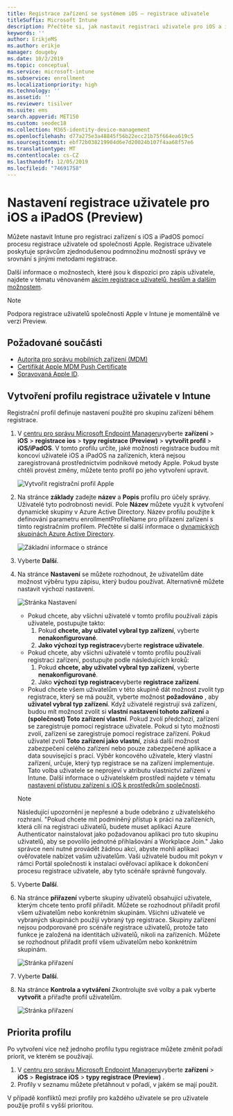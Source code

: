 ```yaml
---
title: Registrace zařízení se systémem iOS – registrace uživatele
titleSuffix: Microsoft Intune
description: Přečtěte si, jak nastavit registraci uživatele pro iOS a iPadOS.
keywords: ''
author: ErikjeMS
ms.author: erikje
manager: dougeby
ms.date: 10/2/2019
ms.topic: conceptual
ms.service: microsoft-intune
ms.subservice: enrollment
ms.localizationpriority: high
ms.technology: ''
ms.assetid: ''
ms.reviewer: tisilver
ms.suite: ems
search.appverid: MET150
ms.custom: seodec18
ms.collection: M365-identity-device-management
ms.openlocfilehash: d77a275e3a48845f56b22ecc21b75f664ea619c5
ms.sourcegitcommit: ebf72b038219904d6e7d20024b107f4aa68f57e6
ms.translationtype: MT
ms.contentlocale: cs-CZ
ms.lasthandoff: 12/05/2019
ms.locfileid: "74691758"
---
```

# <a name="set-up-ios-and-ipados-user-enrollment-preview"></a>Nastavení registrace uživatele pro iOS a iPadOS (Preview)

Můžete nastavit Intune pro registraci zařízení s iOS a iPadOS pomocí procesu registrace uživatele od společnosti Apple. Registrace uživatele poskytuje správcům zjednodušenou podmnožinu možností správy ve srovnání s jinými metodami registrace.

Další informace o možnostech, které jsou k dispozici pro zápis uživatele, najdete v tématu věnovaném [akcím registrace uživatelů, heslům a dalším možnostem](ios-user-enrollment-supported-actions.md).

> [!NOTE]
> Podpora registrace uživatelů společnosti Apple v Intune je momentálně ve verzi Preview.

## <a name="prerequisites"></a>Požadované součásti
- [Autorita pro správu mobilních zařízení (MDM)](../fundamentals/mdm-authority-set.md)
- [Certifikát Apple MDM Push Certificate](apple-mdm-push-certificate-get.md)
- [Spravovaná Apple ID](https://support.apple.com/guide/apple-business-manager/mdm1c9622977/web).

## <a name="create-a-user-enrollment-profile-in-intune"></a>Vytvoření profilu registrace uživatele v Intune

Registrační profil definuje nastavení použité pro skupinu zařízení během registrace. 

1. V [centru pro správu Microsoft Endpoint Manageru](https://go.microsoft.com/fwlink/?linkid=2109431)vyberte **zařízení** > **iOS** > **registrace ios** > **typy registrace (Preview)**  > **vytvořit profil** > **iOS/iPadOS**. V tomto profilu určíte, jaké možnosti registrace budou mít koncoví uživatelé iOS a iPadOS na zařízeních, která nejsou zaregistrovaná prostřednictvím podnikové metody Apple. Pokud byste chtěli provést změny, můžete tento profil po jeho vytvoření upravit.

    ![Vytvořit registrační profil Apple](./media/ios-user-enrollment/create-profile.png)

2. Na stránce **základy** zadejte **název** a **Popis** profilu pro účely správy. Uživatelé tyto podrobnosti nevidí. Pole **Název** můžete využít k vytvoření dynamické skupiny v Azure Active Directory. Název profilu použijte k definování parametru enrollmentProfileName pro přiřazení zařízení s tímto registračním profilem. Přečtěte si další informace o [dynamických skupinách Azure Active Directory](https://docs.microsoft.com/azure/active-directory/active-directory-groups-dynamic-membership-azure-portal#rules-for-devices).

    ![Základní informace o stránce](./media/ios-user-enrollment/basics-page.png)


3. Vyberte **Další**.

4. Na stránce **Nastavení** se můžete rozhodnout, že uživatelům dáte možnost výběru typu zápisu, který budou používat. Alternativně můžete nastavit výchozí nastavení.

    ![Stránka Nastavení](./media/ios-user-enrollment/settings-page.png)

    - Pokud chcete, aby všichni uživatelé v tomto profilu používali zápis uživatele, postupujte takto:
        1. Pokud **chcete, aby uživatel vybral typ zařízení**, vyberte **nenakonfigurované**.
        2. **Jako výchozí typ registrace**vyberte **registrace uživatele**.
    - Pokud chcete, aby všichni uživatelé v tomto profilu používali registraci zařízení, postupujte podle následujících kroků:
        1. Pokud **chcete, aby uživatel vybral typ zařízení**, vyberte **nenakonfigurované**.
        2. Jako **výchozí typ registrace**vyberte **registrace zařízení**.
    - Pokud chcete všem uživatelům v této skupině dát možnost zvolit typ registrace, který se má použít, vyberte možnost **požadováno** , aby **uživatel vybral typ zařízení**. Když uživatelé registrují svá zařízení, budou mít možnost zvolit si **vlastní nastavení tohoto zařízení** a **(společnost) Toto zařízení vlastní**. Pokud zvolí předchozí, zařízení se zaregistruje pomocí registrace uživatele. Pokud si tyto možnosti zvolí, zařízení se zaregistruje pomocí registrace zařízení. Pokud uživatel zvolí **Toto zařízení jako vlastní**, získá další možnost zabezpečení celého zařízení nebo pouze zabezpečené aplikace a data související s prací. Výběr koncového uživatele, který vlastní zařízení, určuje, který typ registrace se na zařízení implementuje. Tato volba uživatele se neprojeví v atributu vlastnictví zařízení v Intune. Další informace o uživatelském prostředí najdete v tématu [nastavení přístupu zařízení s iOS k prostředkům společnosti](https://docs.microsoft.com/intune-user-help/enroll-your-device-in-intune-ios).
    
    > [!NOTE]
    > Následující upozornění je nepřesné a bude odebráno z uživatelského rozhraní.
    > "Pokud chcete mít podmíněný přístup k práci na zařízeních, která cílí na registraci uživatelů, budete muset aplikaci Azure Authenticator nainstalovat jako požadovanou aplikaci pro tuto skupinu uživatelů, aby se povolilo jednotné přihlašování a Workplace Join."
    > Jako správce není nutné provádět žádnou akci, abyste mohli aplikaci ověřovatele nabízet vašim uživatelům. Vaši uživatelé budou mít pokyn v rámci Portál společnosti k instalaci ověřovací aplikace k dokončení procesu registrace uživatele, aby tyto scénáře správně fungovaly.

5. Vyberte **Další**.

6. Na stránce **přiřazení** vyberte skupiny uživatelů obsahující uživatele, kterým chcete tento profil přiřadit. Můžete se rozhodnout přiřadit profil všem uživatelům nebo konkrétním skupinám. Všichni uživatelé ve vybraných skupinách použijí vybraný typ registrace. Skupiny zařízení nejsou podporované pro scénáře registrace uživatelů, protože tato funkce je založená na identitách uživatelů, nikoli na zařízeních. Můžete se rozhodnout přiřadit profil všem uživatelům nebo konkrétním skupinám.

    ![Stránka přiřazení](./media/ios-user-enrollment/assignments-page.png)

7. Vyberte **Další**.

8. Na stránce **Kontrola a vytváření** Zkontrolujte své volby a pak vyberte **vytvořit** a přiřaďte profil uživatelům.

    ![Stránka přiřazení](./media/ios-user-enrollment/assignments-page.png)


## <a name="profile-priority"></a>Priorita profilu

Po vytvoření více než jednoho profilu typu registrace můžete změnit pořadí priorit, ve kterém se používají.

1. V [centru pro správu Microsoft Endpoint Manageru](https://go.microsoft.com/fwlink/?linkid=2109431)vyberte **zařízení** > **iOS** > **Registrace iOS** > **typy registrace (Preview)** .
2. Profily v seznamu můžete přetáhnout v pořadí, v jakém se mají použít.

V případě konfliktů mezi profily pro každého uživatele se pro uživatele použije profil s vyšší prioritou.


